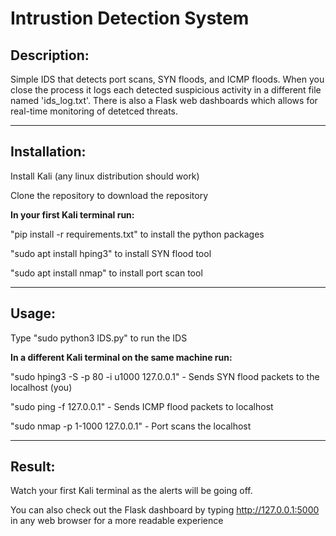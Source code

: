 # Intrustion Detection System

## Description:

Simple IDS that detects port scans, SYN floods, and ICMP floods. When you close the process it logs each detected suspicious activity in a different file named 'ids_log.txt'. There is also a Flask web dashboards which allows for real-time monitoring of detetced threats.

---------------------------------------------
## Installation:

Install Kali (any linux distribution should work)

Clone the repository to download the repository

**In your first Kali terminal run:**

"pip install -r requirements.txt" to install the python packages

"sudo apt install hping3" to install SYN flood tool

"sudo apt install nmap" to install port scan tool

---------------------------------------------
## Usage:

Type "sudo python3 IDS.py" to run the IDS

**In a different Kali terminal on the same machine run:**

"sudo hping3 -S -p 80 -i u1000 127.0.0.1" - Sends SYN flood packets to the localhost (you)

"sudo ping -f 127.0.0.1" - Sends ICMP flood packets to localhost

"sudo nmap -p 1-1000 127.0.0.1" - Port scans the localhost

---------------------------------------------
## Result:

Watch your first Kali terminal as the alerts will be going off.

You can also check out the Flask dashboard by typing http://127.0.0.1:5000 in any web browser for a more readable experience



